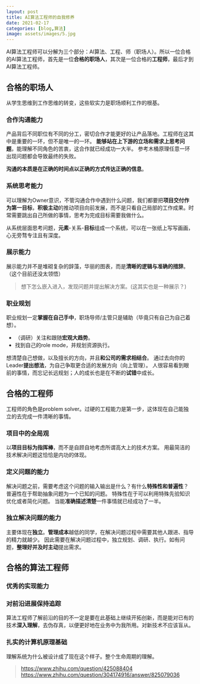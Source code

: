 ```yaml
---
layout: post
title: AI算法工程师的自我修养
date: 2021-02-17
categories: [blog,算法]
image: assets/images/5.jpg
---
```

AI算法工程师可以分解为三个部分：AI算法、工程、师（职场人）。所以一位合格的AI算法工程师，首先是一位**合格的职场人**，其次是一位合格的**工程师**，最后才到AI算法工程师。

## 合格的职场人
从学生思维到工作思维的转变，这些软实力是职场顺利工作的根基。

### 合作沟通能力
产品背后不同职位有不同的分工，密切合作才能更好的让产品落地。工程师在这其中是重要的一环，但不是唯一的一环。
**能够站在上下游的立场和需求上思考问题**，能理解不同角色的苦衷，这合作就已经成功一大半。
参考木桶原理任意一环出现问题都会导致最终的失败。

**沟通的本质是在正确的时间点以正确的方式传达正确的信息**。

### 系统思考能力
可以理解为Owner意识，不管沟通合作中遇到什么问题，我们都要把**项目交付作为第一目标**，**积极主动**的推动项目向前发展，而不是只看自己局部的工作成果。时常需要跳出自己所做的事情，思考为完成目标需要我做什么。

从系统层面思考问题，**元素**-关系-**目标**组成一个系统，可以在一张纸上写写画画，心无旁骛专注且有深度。

### 展示能力
展示能力并不是堆砌复杂的辞藻，华丽的图表，而是**清晰的逻辑与准确的措辞**。（这个目前还没太领悟）

> 想下怎么嵌入进入，发现问题并提出解决方案。(这其实也是一种展示？)

### 职业规划
职业规划一定**掌握在自己手中**，职场导师/主管只是辅助（毕竟只有自己为自己着想）。
- （调研）关注和跟随**宏观大趋势**。
- 找到自己的role mode，并规划资源执行。

想清楚自己想做，以及擅长的方向，并且**和公司的需求相结合**。
通过去向你的Leader**提出想法**，为自己争取更合适的发展方向（向上管理）。
人很容易看到眼前的事情，而忘记长远规划；人的成长也是在不断的**试错**中成长。

## 合格的工程师
工程师的角色是problem solver。过硬的工程能力是第一步，这体现在自己能独立的去完成一件清晰的事情。

### 项目中的全局观
以**项目目标为指挥棒**，而不是自顾自地考虑所谓高大上的技术方案。
用最简洁的技术解决问题这恰恰是内功的体现。

### 定义问题的能力
解决问题之前，需要考虑这个问题的输入输出是什么？有什么**特殊性和普遍性**？
普遍性在于帮助抽象问题为一个已知的问题。
特殊性在于可以利用特殊先验知识优化或者简化问题。
当能**准确描述清楚**一件事情就已经成功了一半。

### 独立解决问题的能力
主要体现在**独立**。**管理成本**越低的同学，在解决问题过程中需要其他人跟进、指导的精力就越少。
因此需要在解决问题过程中，独立规划、调研、执行。如有问题，**整理好并及时主动**提出需求。

## 合格的算法工程师

### 优秀的实现能力
### 对前沿进展保持追踪
算法工程师了解前沿的目的不一定是要在此基础上继续开拓创新，而是能对已有的技术**深入理解**，去伪存真，以便更好地在业务中为我所用。对新技术不应该盲从。
### 扎实的计算机原理基础
理解系统为什么被设计成了现在这个样子。整个生命周期的理解。

> https://www.zhihu.com/question/425088404
> https://www.zhihu.com/question/304174916/answer/825079036
